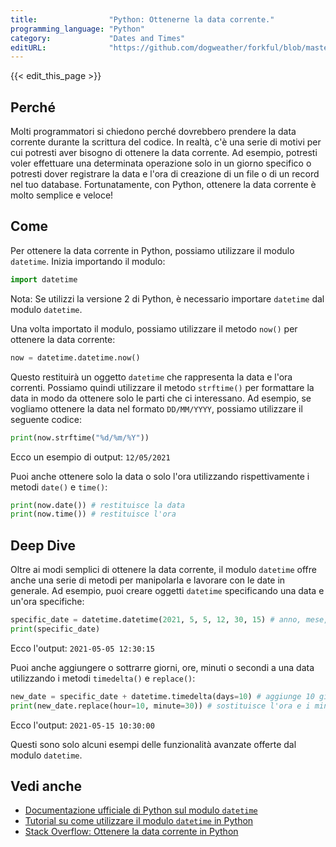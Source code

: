 ```yaml
---
title:                "Python: Ottenerne la data corrente."
programming_language: "Python"
category:             "Dates and Times"
editURL:              "https://github.com/dogweather/forkful/blob/master/content/it/python/getting-the-current-date.md"
---
```


{{< edit_this_page >}}

## Perché

Molti programmatori si chiedono perché dovrebbero prendere la data corrente durante la scrittura del codice. In realtà, c'è una serie di motivi per cui potresti aver bisogno di ottenere la data corrente. Ad esempio, potresti voler effettuare una determinata operazione solo in un giorno specifico o potresti dover registrare la data e l'ora di creazione di un file o di un record nel tuo database. Fortunatamente, con Python, ottenere la data corrente è molto semplice e veloce!

## Come

Per ottenere la data corrente in Python, possiamo utilizzare il modulo `datetime`. Inizia importando il modulo:

```python
import datetime
```

Nota: Se utilizzi la versione 2 di Python, è necessario importare `datetime` dal modulo `datetime`.

Una volta importato il modulo, possiamo utilizzare il metodo `now()` per ottenere la data corrente:

```python
now = datetime.datetime.now()
```

Questo restituirà un oggetto `datetime` che rappresenta la data e l'ora correnti. Possiamo quindi utilizzare il metodo `strftime()` per formattare la data in modo da ottenere solo le parti che ci interessano. Ad esempio, se vogliamo ottenere la data nel formato `DD/MM/YYYY`, possiamo utilizzare il seguente codice:

```python
print(now.strftime("%d/%m/%Y"))
```

Ecco un esempio di output: `12/05/2021`

Puoi anche ottenere solo la data o solo l'ora utilizzando rispettivamente i metodi `date()` e `time()`:

```python
print(now.date()) # restituisce la data
print(now.time()) # restituisce l'ora
```

## Deep Dive

Oltre ai modi semplici di ottenere la data corrente, il modulo `datetime` offre anche una serie di metodi per manipolarla e lavorare con le date in generale. Ad esempio, puoi creare oggetti `datetime` specificando una data e un'ora specifiche:

```python
specific_date = datetime.datetime(2021, 5, 5, 12, 30, 15) # anno, mese, giorno, ora, minuto, secondo
print(specific_date)
```

Ecco l'output: `2021-05-05 12:30:15`

Puoi anche aggiungere o sottrarre giorni, ore, minuti o secondi a una data utilizzando i metodi `timedelta()` e `replace()`:

```python
new_date = specific_date + datetime.timedelta(days=10) # aggiunge 10 giorni alla data specificata
print(new_date.replace(hour=10, minute=30)) # sostituisce l'ora e i minuti della data specificata
```

Ecco l'output: `2021-05-15 10:30:00`

Questi sono solo alcuni esempi delle funzionalità avanzate offerte dal modulo `datetime`.

## Vedi anche

- [Documentazione ufficiale di Python sul modulo `datetime`](https://docs.python.org/3/library/datetime.html)
- [Tutorial su come utilizzare il modulo `datetime` in Python](https://realpython.com/python-datetime/)
- [Stack Overflow: Ottenere la data corrente in Python](https://stackoverflow.com/questions/415511/how-to-get-current-time-in-python)
